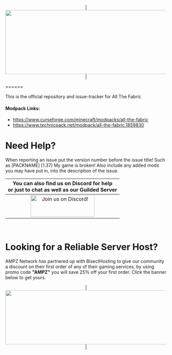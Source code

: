 <p align="center">
| <img src="https://www.bisecthosting.com/images/CF/All_The_Fabric/BH_ATFC_Header.png" alt="Get your server today!"  width="1920" height="200"></a>|
</p>
======

This is the official repository and issue-tracker for All The Fabric
    
#### Modpack Links: 
+ https://www.curseforge.com/minecraft/modpacks/all-the-fabric
+ https://www.technicpack.net/modpack/all-the-fabric.1859830
  
Need Help?
======
When reporting an issue put the version number before the issue title! Such as [PACKNAME] [1.37] My game is broken! Also include any added mods you may have put in, into the description of the issue. 
 

|You can also find us on Discord for help<br>or just to chat as well as our Guilded Server|
|:------------:|
|<a href="https://discord.gg/enrpMDd"><img src="https://discordapp.com/assets/fc0b01fe10a0b8c602fb0106d8189d9b.png" alt="Join us on Discord!"  width="200" height="68">
<br>

Looking for a Reliable Server Host?
======
AMPZ Network has partnered up with BisectHosting to give our community a discount on their first order of any of their gaming services, by using promo code **"AMPZ"** you will save 25% off your first order. Click the banner below to get yours. 

<p align="center">
| <a href="https://bisecthosting.com/AMPZ"><img src="https://www.bisecthosting.com/images/CF/All_The_Fabric/BH_ATFC_PromoCard.png" alt="Get your server today!"  width="1920" height="170"></a>|
</p>
